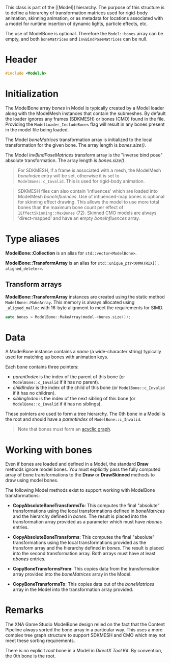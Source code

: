 This class is part of the [[Model]] hierarchy. The purpose of this structure is to define a hierarchy of transformation matrices used for rigid-body animation, skinning animation, or as metadata for locations associated with a model for runtime insertion of dynamic lights, particle effects, etc.

The use of ModelBone is optional. Therefore the ``Model::bones`` array can be empty, and both ``boneMatrices`` and  ``invBindPoseMatrices`` can be null.

# Header
```cpp
#include <Model.h>
```

# Initialization
The ModelBone array *bones* in Model is typically created by a Model loader along with the ModelMesh instances that contain the submeshes. By default the loader ignores any frames (SDKMESH) or bones (CMO) found in the file. Providing the ``ModelLoader_IncludeBones`` flag will result in any bones present in the model file being loaded.

The Model *boneMatrices* transformation array is initialized to the local transformation for the given bone. The array length is *bones.size()*.

The Model *invBindPoseMatrices* transform array is the "inverse bind pose" absolute transformation. The array length is *bones.size()*.

> For SDKMESH, if a frame is associated with a mesh, the ModelMesh *boneIndex* entry will be set, otherwise it is set to ``ModelBone::c_Invalid``. This is used for rigid-body animation.

> SDKMESH files can also contain 'influences' which are loaded into ModelMesh *boneInfluences*. Use of influenced-map bones is optional for skinning effect drawing. This allows the model to use more total bones than the maximum bone count per effect of ``IEffectSkinning::MaxBones`` (72). Skinned CMO models are always 'direct-mapped' and have an empty *boneInfluences* array.

# Type aliases

**ModelBone::Collection** is an alias for ``std::vector<ModelBone>``.

**ModelBone::TransformArray** is an alias for ``std::unique_ptr<XMMATRIX[], aligned_deleter>``.

## Transform arrays

**ModelBone::TransformArray** instances are created using the static method ``ModelBone::MakeArray``. This memory is always allocated using ``_aligned_malloc`` with 16-byte alignment to meet the requirements for SIMD.

```cpp
auto bones = ModelBone::MakeArray(model->bones.size());
```

# Data

A ModelBone instance contains a *name* (a wide-character string) typically used for matching up bones with animation keys.

Each bone contains three pointers:

* *parentIndex* is the index of the parent of this bone (or ``ModelBone::c_Invalid`` if it has no parent).
* *childIndex* is the index of the child of this bone (or ``ModelBone::c_Invalid`` if it has no children).
* *siblingIndex* is the index of the next sibling of this bone (or ``ModelBone::c_Invalid`` if it has no siblings).

These pointers are used to form a tree hierarchy. The 0th bone in a Model is the root and should have a *parentIndex* of ``ModelBone::c_Invalid``.

> Note that bones must form an [acyclic graph](https://en.wikipedia.org/wiki/Directed_acyclic_graph).

# Working with bones

Even if bones are loaded and defined in a Model, the standard **Draw** methods ignore model bones. You must explicitly pass the fully computed array of bone transformations to the **Draw** or **DrawSkinned** methods to draw using model bones.

The following Model methods exist to support working with ModelBone transformations:

* **CopyAbsoluteBoneTransformsTo**: This computes the final "absolute" transformations using the local transformations defined in *boneMatrices* and the hierarchy defined in *bones*. The result is placed into the transformation array provided as a parameter which must have *nbones* entries.

* **CopyAbsoluteBoneTransforms**: This computes the final "absolute" transformations using the local transformations provided as the transform array and the hierarchy defined in *bones*. The result is placed into the second transformation array. Both arrays must have at least *nbones* entries.

* **CopyBoneTransformsFrom**: This copies data from the transformation array provided into the *boneMatrices* array in the Model.

* **CopyBoneTransformsTo**: This copies data out of the *boneMatrices* array in the Model into the transformation array provided.

# Remarks

The XNA Game Studio ModelBone design relied on the fact that the Content Pipeline always sorted the bone array in a particular way. This uses a more complex tree graph structure to support SDKMESH and CMO which may not meet these sorting requirements.

There is no explicit *root* bone in a Model in *DirectX Tool Kit*. By convention, the 0th bone is the root.
